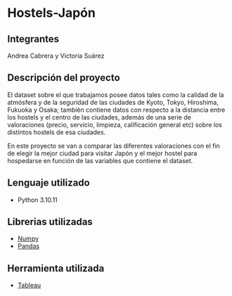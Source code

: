 # Hostels-Japón

## Integrantes
Andrea Cabrera y Victoria Suárez

## Descripción del proyecto

El dataset sobre el que trabajamos posee datos tales como la calidad de la atmósfera y de la seguridad de las ciudades de Kyoto, Tokyo, Hiroshima, Fukuoka y Osaka; también contiene datos con respecto a la distancia entre los hostels y el centro de las ciudades, además de una serie de valoraciones (precio, servicio, limpieza, calificación general etc) sobre los distintos hostels de esa ciudades.

En este proyecto se van a comparar las diferentes valoraciones con el fin de elegir la mejor ciudad para visitar Japón y el mejor hostel para hospedarse en función de las variables que contiene el dataset.

## Lenguaje utilizado
* Python 3.10.11

## Librerias utilizadas
* [Numpy](https://numpy.org/)
* [Pandas](https://pandas.pydata.org/)
  
## Herramienta utilizada
* [Tableau](https://www.tableau.com/es-es/community/public)
